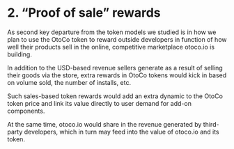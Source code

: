 # 2. “Proof of sale” rewards

As second key departure from the token models we studied is in how we plan to use the OtoCo token to reward outside developers in function of how well their products sell in the online, competitive marketplace otoco.io is building.

In addition to the USD-based revenue sellers generate as a result of selling their goods via the store, extra rewards in OtoCo tokens would kick in based on volume sold, the number of installs, etc.

Such sales-based token rewards would add an extra dynamic to the OtoCo token price and link its value directly to user demand for add-on components.

At the same time, otoco.io would share in the revenue generated by third-party developers, which in turn may feed into the value of otoco.io and its token.

